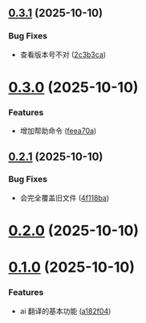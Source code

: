 ## [0.3.1](https://github.com/pfzhengd/ai-translate/compare/v0.3.0...v0.3.1) (2025-10-10)


### Bug Fixes

* 查看版本号不对 ([2c3b3ca](https://github.com/pfzhengd/ai-translate/commit/2c3b3ca3d36ee2a5b5eb2790c413b6f8944040d2))



# [0.3.0](https://github.com/pfzhengd/ai-translate/compare/v0.2.1...v0.3.0) (2025-10-10)


### Features

* 增加帮助命令 ([feea70a](https://github.com/pfzhengd/ai-translate/commit/feea70ab4f2e1a5396b0796c1054d31b6599bf2e))



## [0.2.1](https://github.com/pfzhengd/ai-translate/compare/v0.2.0...v0.2.1) (2025-10-10)


### Bug Fixes

* 会完全覆盖旧文件 ([4f118ba](https://github.com/pfzhengd/ai-translate/commit/4f118ba75aeeffdc156e061ce52534b0d0bd04ce))



# [0.2.0](https://github.com/pfzhengd/ai-translate/compare/v0.1.0...v0.2.0) (2025-10-10)



# [0.1.0](https://github.com/pfzhengd/ai-translate/compare/a182f048a452007fc60e973cee403a0e4b2c208d...v0.1.0) (2025-10-10)


### Features

* ai 翻译的基本功能 ([a182f04](https://github.com/pfzhengd/ai-translate/commit/a182f048a452007fc60e973cee403a0e4b2c208d))



